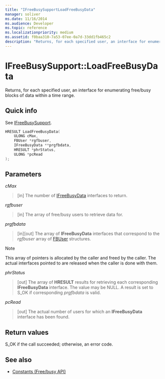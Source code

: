 ```yaml
---
title: "IFreeBusySupportLoadFreeBusyData"
manager: soliver
ms.date: 11/16/2014
ms.audience: Developer
ms.topic: reference
ms.localizationpriority: medium
ms.assetid: f0baa310-7a53-07ee-0a7d-33dd1fb465c2
description: "Returns, for each specified user, an interface for enumerating free/busy blocks of data within a time range."
---
```


# IFreeBusySupport::LoadFreeBusyData

Returns, for each specified user, an interface for enumerating free/busy blocks of data within a time range. 
  
## Quick info

See [IFreeBusySupport](ifreebusysupport.md).
  
```cpp
HRESULT LoadFreeBusyData( 
    ULONG cMax,  
    FBUser *rgfbuser, 
    IFreeBusyData **prgfbdata,  
    HRESULT *phrStatus, 
    ULONG *pcRead 
);
```

## Parameters

_cMax_
  
> [in] The number of [IFreeBusyData](ifreebusydata.md) interfaces to return. 
    
_rgfbuser_
  
> [in] The array of free/busy users to retrieve data for.
    
_prgfbdata_
  
> [in][out] The array of **IFreeBusyData** interfaces that correspond to the  _rgfbuser_ array of [FBUser](fbuser.md) structures. 
    
   > [!NOTE]
   > This array of pointers is allocated by the caller and freed by the caller. The actual interfaces pointed to are released when the caller is done with them. 
  
_phrStatus_
  
> [out] The array of **HRESULT** results for retrieving each corresponding **IFreeBusyData** interface. The value may be NULL. A result is set to S_OK if corresponding  _prgfbdata_ is valid. 
    
_pcRead_
  
>  [out] The actual number of users for which an **IFreeBusyData** interface has been found. 
    
## Return values

S_OK if the call succeeded; otherwise, an error code.
  
## See also

- [Constants (Free/busy API)](constants-free-busy-api.md)

